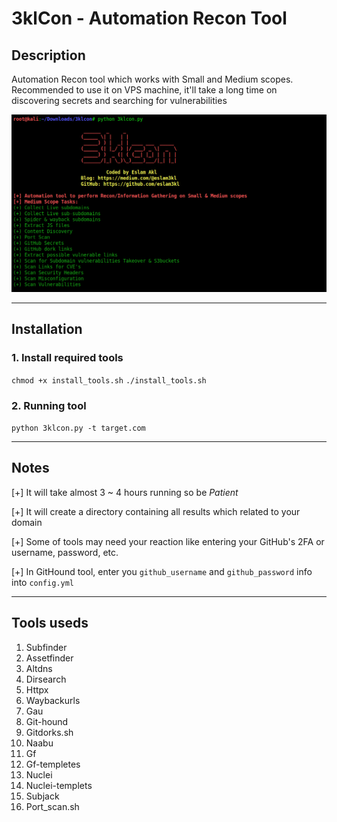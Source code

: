 # 3klCon - Automation Recon Tool

## Description
Automation Recon tool which works with Small and Medium scopes. 
Recommended to use it on VPS machine, it'll take a long time on discovering secrets and searching for vulnerabilities 

![Welcome](Welcome.png)

----------------------------------------
## Installation

### 1. Install required tools
` chmod +x install_tools.sh `
` ./install_tools.sh ` 
### 2. Running tool
` python 3klcon.py -t target.com ` 

----------------------------------------
## Notes
[+] It will take almost 3 ~ 4 hours running so be _Patient_ 

[+] It will create a directory containing all results which related to your domain  

[+] Some of tools may need your reaction like entering your GitHub's 2FA or username, password, etc.

[+] In GitHound tool, enter you `github_username` and `github_password` info into `config.yml` 

----------------------------------------
## Tools useds
1. Subfinder
2. Assetfinder 
3. Altdns
4. Dirsearch
5. Httpx
6. Waybackurls
7. Gau
8. Git-hound
9. Gitdorks.sh
10. Naabu
11. Gf
12. Gf-templetes
13. Nuclei
14. Nuclei-templets
15. Subjack
16. Port_scan.sh
